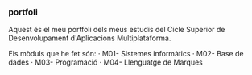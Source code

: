 ### portfoli

Aquest és el meu portfoli dels meus estudis del Cicle Superior de Desenvolupament d'Aplicacions Multiplataforma.

Els mòduls que he fet són:
· M01- Sistemes informàtics
· M02- Base de dades
· M03- Programació
· M04- Llenguatge de Marques
